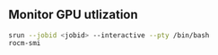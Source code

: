 # 
## Monitor GPU utlization
```bash
srun --jobid <jobid> --interactive --pty /bin/bash
rocm-smi
```
